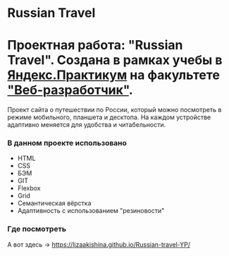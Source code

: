 # Russian Travel 
# Проектная работа: "Russian Travel". Создана в рамках учебы в [Яндекс.Практикум](https://practicum.yandex.ru/) на факультете ["Веб-разработчик"](https://practicum.yandex.ru/web/). 

Проект сайта о путешествии по России, который можно посмотреть в режиме мобильного, планшета и десктопа. На каждом устройстве адаптивно меняется для удобства и читабельности.

### В данном проекте использовано

- HTML
- CSS
- БЭМ
- GIT
- Flexbox
- Grid
- Семантическая вёрстка
- Адаптивность с использованием "резиновости"

### Где посмотреть

А вот здесь → https://lizaakishina.github.io/Russian-travel-YP/
